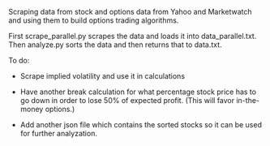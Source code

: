 Scraping data from stock and options data from Yahoo and Marketwatch and using them to build options trading algorithms.

First scrape_parallel.py scrapes the data and loads it into data_parallel.txt.
Then analyze.py sorts the data and then returns that to data.txt.

To do:

 - Scrape implied volatility and use it in calculations

 - Have another break calculation for what percentage stock price has to go down in order to lose 50% of expected profit. (This will favor in-the-money options.)

 - Add another json file which contains the sorted stocks so it can be used for further analyzation.
